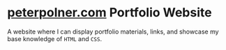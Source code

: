 # [peterpolner.com](peterpolner.com) Portfolio Website
A website where I can display portfolio materials, links, and showcase my base knowledge of `HTML` and `CSS`.
